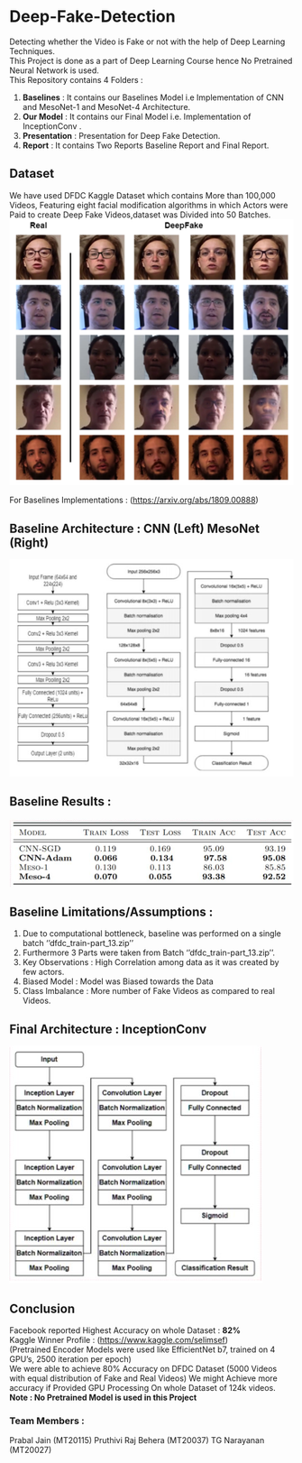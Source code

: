 # Deep-Fake-Detection
Detecting whether the Video is Fake or not with the help of Deep Learning Techniques.</br>
This Project is done as a part of Deep Learning Course hence No Pretrained Neural Network is used.</br>
This Repository contains 4 Folders : </br>
1. **Baselines** : It contains our Baselines Model i.e Implementation of CNN and MesoNet-1 and MesoNet-4 Architecture. 
2. **Our Model** : It contains our Final Model i.e. Implementation of InceptionConv .
3. **Presentation** : Presentation for Deep Fake Detection.
4. **Report** : It contains Two Reports Baseline Report and Final Report.

## Dataset
We have used DFDC Kaggle Dataset which contains More than 100,000 Videos, Featuring eight facial modification algorithms in which  Actors were Paid to create Deep Fake Videos,dataset was Divided into 50 Batches.
![](images/dfdc.png)

For Baselines Implementations : (https://arxiv.org/abs/1809.00888)
## Baseline Architecture : **CNN** (Left) **MesoNet** (Right)
![](images/Baseline_arch.JPG)

## Baseline Results :
![](images/baseline_results.JPG)

## Baseline Limitations/Assumptions :
1. Due to computational bottleneck, baseline was performed on a single batch ‘’dfdc_train-part_13.zip’’
2. Furthermore 3 Parts were taken from Batch ‘’dfdc_train-part_13.zip’’.
3. Key Observations : High Correlation among data as it was created by few actors.
4. Biased Model : Model was Biased towards the Data 
5. Class Imbalance : More number of Fake Videos as compared to real Videos.


## Final Architecture : InceptionConv
![](images/final_architecture.JPG)

## Conclusion
Facebook reported Highest Accuracy on whole Dataset : **82%** </br>
Kaggle Winner  Profile : (https://www.kaggle.com/selimsef) </br>
(Pretrained Encoder Models were used like EfficientNet b7, trained on 4 GPU’s, 2500 iteration per epoch) </br> 
We were able to achieve 80% Accuracy on DFDC Dataset (5000 Videos with equal distribution of Fake and Real Videos)
We might Achieve more accuracy if Provided GPU Processing On whole Dataset of 124k videos. </br>
**Note : No Pretrained Model is used in this Project**

### Team Members :
Prabal Jain (MT20115)
Pruthivi Raj Behera (MT20037)
TG Narayanan (MT20027)
